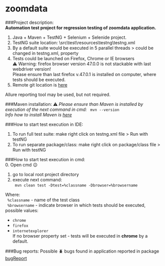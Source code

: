 # zoomdata  

###Project description:  
**Automation test project for regression testing of zoomdata application.**  
1. Java + Maven + TestNG + Selenium + Selenide project.  
2. TestNG suite location: \src\test\resources\testng\testng.xml  
3. By a default suite would be executed in 5 parallel threads > could be changed in testng.xml, property <thread-count>  
4. Tests could be launched on Firefox, Chrome or IE browsers    
 :warning: Warning: firefox browser version 47.0.0 is not stackable with last webdriver version!  
 Please ensure than last firefox v.47.0.1 is installed on computer, where tests should be executed.  
5. Remote git location is [here](https://github.com/Vitalik549/zoomdata/)  


Allure reporting tool may be used, but not required.


###Maven installation:
 :warning: *Please ensure than Maven is installed by execution of the next command in cmd:* ```  mvn --version  ```  
*Info how to install Maven is [here](https://github.com/Vitalik549/zoomdata/)*


###How to start test execution in IDE:  
1. To run full test suite: make right click on testng.xml file > Run with testNG  
2. To run separate package/class: make right click on package/class file > Run with testNG


###How to start test execution in cmd:  
0. Open cmd :wink:  
1. go to local root project directory  
2. execute next command:  
```  mvn clean test -Dtest=%classname -Dbrowser=%browsername  ``` 

Where:   
``` %classname```  - name of the test class   
``` %browsername```  - indicate browser in which tests should be executed, possible values: 
- ```chrome```  
- ```firefox```  
- ```internetexplorer```  
If no browser property set - tests will be executed in **chrome** by a default.  


###Bug reports:
Possible :beetle: bugs found in application reported in package  [bugReport](https://github.com/Vitalik549/zoomdata/tree/master/bugReport)
